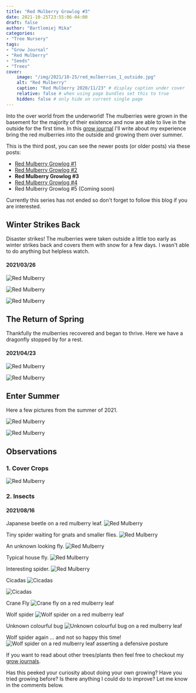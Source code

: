 ```yaml
---
title: "Red Mulberry Growlog #3"
date: 2021-10-25T23:55:06-04:00
draft: false
author: "Bartlomiej Mika"
categories:
- "Tree Nursery"
tags:
- "Grow Journal"
- "Red Mulberry"
- "Seeds"
- "Trees"
cover:
    image: "/img/2021/10-25/red_mulberries_1_outside.jpg"
    alt: "Red Mulberry"
    caption: "Red Mulberry 2020/11/23" # display caption under cover
    relative: false # when using page bundles set this to true
    hidden: false # only hide on current single page
---
```


Into the over world from the underworld! The mulberries were grown in the basement for the majority of their existence and now are able to live in the outside for the first time. In this [grow journal](/tags/grow-journal/) I'll write about my experience bring the red mulberries into the outside and growing them over summer.

<!--more-->

This is the third post, you can see the newer posts (or older posts) via these posts:

* [Red Mulberry Growlog #1](/posts/2021/red-mulberry-growlog-1/)
* [Red Mulberry Growlog #2](/posts/2021/red-mulberry-growlog-2/)
* **Red Mulberry Growlog #3**
* [Red Mulberry Growlog #4](/posts/2022/red-mulberry-growlog-4)
* Red Mulberry Growlog #5  (Coming soon)

Currently this series has not ended so don't forget to follow this blog if you are interested.

## Winter Strikes Back
Disaster strikes! The mulberries were taken outside a little too early as winter strikes back and covers them with snow for a few days. I wasn't able to do anything but helpless watch.

#### 2021/03/26

![Red Mulberry](/img/2021/10-25/red_mulberries_2_outside.jpg)

![Red Mulberry](/img/2021/10-25/red_mulberries_3_outside.jpg)

![Red Mulberry](/img/2021/10-25/red_mulberries_6_outside.jpg)

## The Return of Spring
Thankfully the mulberries recovered and began to thrive. Here we have a dragonfly stopped by for a rest.

#### 2021/04/23

![Red Mulberry](/img/2021/10-25/red_mulberries_7_outside.jpg)

![Red Mulberry](/img/2021/10-25/red_mulberries_8_outside.jpg)

## Enter Summer
Here a few pictures from the summer of 2021.

![Red Mulberry](/img/2021/10-25/red_mulberries_9_outside.jpg)

![Red Mulberry](/img/2021/10-25/red_mulberries_10_outside.jpg)

## Observations
### 1. Cover Crops
![Red Mulberry](/img/2021/10-25/red_mulberries_11_outside.jpg)

### 2. Insects
#### 2021/08/16

Japanese beetle on a red mulberry leaf.
![Red Mulberry](/img/2021/10-25/japanese_beetle_on_red_mulberry_leaf.jpeg)

Tiny spider waiting for gnats and smaller flies.
![Red Mulberry](/img/2021/10-25/red_mulberries_12_outside.jpg)

An unknown looking fly.
![Red Mulberry](/img/2021/10-25/red_mulberries_13_outside.jpg)

Typical house fly.
![Red Mulberry](/img/2021/10-25/red_mulberries_14_outside.jpg)

Interesting spider.
![Red Mulberry](/img/2021/10-25/red_mulberries_17_outside.jpg)

Cicadas
![Cicadas](/img/2021/10-25/cicada_01.jpeg)

![Cicadas](/img/2021/10-25/cicada_02.jpeg)

Crane Fly
![Crane fly on a red mulberry leaf](/img/2021/10-25/crane_fly_on_red_mulberry_leaf.jpeg)

Wolf spider
![Wolf spider on a red mulberry leaf](/img/2021/10-25/wolf_spider_nest_on_red_mullberry_leaf.jpeg)

Unknown colourful bug
![Unknown colourful bug on a red mulberry leaf](/img/2021/10-25/unknown_colourful_bug_on_red_mulberry.png)

Wolf spider again ... and not so happy this time!
![Wolf spider on a red mulberry leaf asserting a defensive posture](/img/2021/10-25/wolf_spider_on_red_mulberry_asserting_a_defensive_posture.jpeg)


If you want to read about other trees/plants then feel free to checkout my [grow journals](/tags/grow-journal/).

Has this peeked your curiosity about doing your own growing? Have you tried growing before? Is there anything I could do to improve? Let me know in the comments below.
